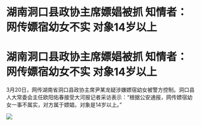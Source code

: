 # 湖南洞口县政协主席嫖娼被抓 知情者：网传嫖宿幼女不实 对象14岁以上

# 湖南洞口县政协主席嫖娼被抓 知情者：网传嫖宿幼女不实 对象14岁以上

3月20日，网传湖南省洞口县政协主席尹某龙疑涉嫌嫖宿幼女被警方控制。洞口县人大常委会主任欧阳佑春接受大河报记者采访表示：“根据公安通报，网传嫖宿幼女一事不属实，对方属于嫖娼，对象是14岁以上。”

![](https://inews.gtimg.com/om_bt/OcbB1K79dUVOyOYsSZ9eJYJNe4oYsigh6x_87qUIt1W-AAA/1000)

